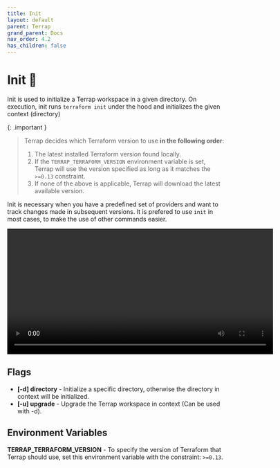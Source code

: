 ```yaml
---
title: Init
layout: default
parent: Terrap
grand_parent: Docs
nav_order: 4.2
has_children: false
---
```

# Init 👋 

Init is used to initialize a Terrap workspace in a given directory.
On execution, init runs `terraform init` under the hood and initializes the given context (directory)

{: .important }
>Terrap decides which Terraform version to use **in the following order**:
>1. The latest installed Terraform version found locally.
>2. If the `TERRAP_TERRAFORM_VERSION` environment variable is set, Terrap will use the version specified as long as it matches the `>=0.13` constraint.
>3. If none of the above is applicable, Terrap will download the latest available version.

Init is necessary when you have a predefined set of providers and want to track changes made in subsequent versions.
It is prefered to use `init` in most cases, to make the use of other commands easier.

<video width="615" height="290" loop autoplay>
  <source src="images/init.mp4" type="video/mp4">
  Your browser does not support the video tag.
</video>

## Flags
* **[-d] directory** - Initialize a specific directory, otherwise the directory in context will be initialized.
* **[-u] upgrade** - Upgrade the Terrap workspace in context (Can be used with -d).

## Environment Variables
**TERRAP_TERRAFORM_VERSION** - To specify the version of Terraform that Terrap should use, set this environment variable with the constraint: `>=0.13`.